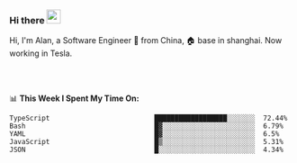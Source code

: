 ### Hi there <img src="https://media.giphy.com/media/hvRJCLFzcasrR4ia7z/giphy.gif" width="25px">

<!-- ![visitors](https://visitor-badge.glitch.me/badge?page_id=dislfyer.dislfyer) -->

Hi, I'm Alan, a Software Engineer 🚀 from China, 🏠 base in shanghai. Now working in Tesla.

<br/>
<br/>

📊 **This Week I Spent My Time On:**


<!--START_SECTION:waka-->

```text
TypeScript                          ██████████████████░░░░░░░  72.44%
Bash                                █▓░░░░░░░░░░░░░░░░░░░░░░░  6.79%
YAML                                █▓░░░░░░░░░░░░░░░░░░░░░░░  6.5%
JavaScript                          █▒░░░░░░░░░░░░░░░░░░░░░░░  5.31%
JSON                                █░░░░░░░░░░░░░░░░░░░░░░░░  4.34%
```

<!--END_SECTION:waka-->

<!--
**About Me:**
 -->
